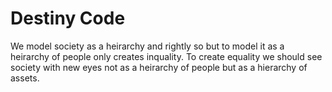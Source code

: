 # Destiny Code

We model society as a heirarchy and rightly so but to model it as a heirarchy of people only creates inquality. To create equality we should see society with new eyes not as a heirarchy of people but as a hierarchy of assets.
